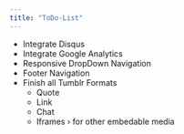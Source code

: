 ```yaml
---
title: "ToDo-List"
---
```

* Integrate Disqus
* Integrate Google Analytics
* Responsive DropDown Navigation
* Footer Navigation
* Finish all Tumblr Formats
  * Quote
  * Link
  * Chat
  * Iframes › for other embedable media